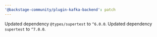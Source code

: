 ```yaml
---
'@backstage-community/plugin-kafka-backend': patch
---
```


Updated dependency `@types/supertest` to `^6.0.0`.
Updated dependency `supertest` to `^7.0.0`.
